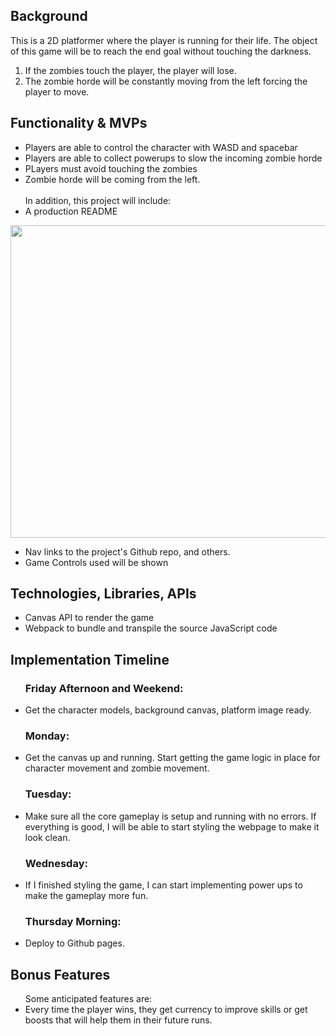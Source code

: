 <h2>Background</h2>
This is a 2D platformer where the player is running for their life. The object of this game will be to reach the end goal without touching the darkness.

1) If the zombies touch the player, the player will lose.
2) The zombie horde will be constantly moving from the left forcing the player to move.

<h2>Functionality & MVPs</h2>
<ul>
    <li>Players are able to control the character with WASD and spacebar</li>
    <li>Players are able to collect powerups to slow the incoming zombie horde</li>
    <li>PLayers must avoid touching the zombies</li>
    <li>Zombie horde will be coming from the left.</li>
    <br>
    <span>In addition, this project will include:</span>
    <li>A production README</li>
</ul>
<img src = "/Users/kevinlin/Desktop" style ="height: 500px; width:1024px;">

<ul>
    <li>Nav links to the project's Github repo, and others.</li>
    <li>Game Controls used will be shown</li>
</ul>

<h2>Technologies, Libraries, APIs</h2>
<ul>
    <li>Canvas API to render the game</li>
    <li>Webpack to bundle and transpile the source JavaScript code</li>
</ul>

<h2>Implementation Timeline</h2>
<ul>
    <h3>Friday Afternoon and Weekend: </h3>
    <li>Get the character models, background canvas, platform image ready. </li>
    <h3>Monday: </h3>
    <li>Get the canvas up and running. Start getting the game logic in place for character movement and zombie movement.</li>
    <h3>Tuesday: </h3>
    <li>Make sure all the core gameplay is setup and running with no errors. If everything is good, I will be able to start styling the webpage to make it look clean.</li>
    <h3>Wednesday: </h3>
    <li>If I finished styling the game, I can start implementing power ups to make the gameplay more fun.</li>
    <h3>Thursday Morning:</h3>
    <li>Deploy to Github pages.</li>
</ul>

<h2>Bonus Features</h2>
<ul>
    <span>Some anticipated features are: </span>
    <li>Every time the player wins, they get currency to improve skills or get boosts that will help them in their future runs.</li>
</ul>